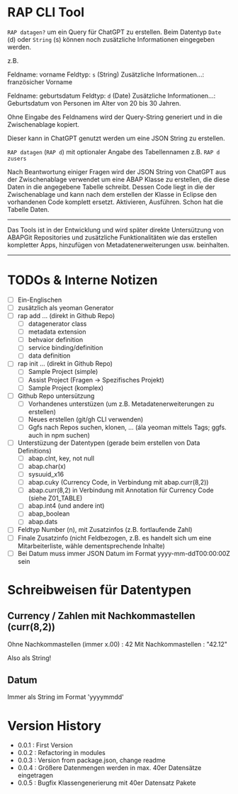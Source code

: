 # RAP CLI Tool

`RAP datagen?` um ein Query für ChatGPT zu erstellen. Beim Datentyp `Date` (d) oder `String` (s) können noch zusätzliche Informationen eingegeben werden.

z.B.

Feldname: vorname
Feldtyp: `s` (String)
Zusätzliche Informationen...: französicher Vorname

Feldname: geburtsdatum
Feldtyp: `d` (Date)
Zusätzliche Informationen...: Geburtsdatum von Personen im Alter von 20 bis 30 Jahren.

Ohne Eingabe des Feldnamens wird der Query-String generiert und in die Zwischenablage kopiert.

Dieser kann in ChatGPT genutzt werden um eine JSON String zu erstellen.

`RAP datagen` (`RAP d`) mit optionaler Angabe des Tabellennamen z.B. `RAP d zusers`

Nach Beantwortung einiger Fragen wird der JSON String von ChatGPT aus der Zwischenablage verwendet um eine ABAP Klasse zu erstellen, die diese Daten in die angegebene Tabelle schreibt. Dessen Code liegt in die der Zwischenablage und kann nach dem erstellen der Klasse in Eclipse den vorhandenen Code komplett ersetzt. Aktivieren, Ausführen. Schon hat die Tabelle Daten.

---

Das Tools ist in der Entwicklung und wird später direkte Untersützung von ABAPGit Repositories und zusätzliche Funktionalitäten wie das erstellen kompletter Apps, hinzufügen von Metadatenerweiterungen usw. beinhalten.

---


# TODOs & Interne Notizen

- [ ] Ein-Englischen
- [ ] zusätzlich als yeoman Generator
- [ ] rap add ...  (direkt in Github Repo)
    - [ ] datagenerator class
    - [ ] metadata extension
    - [ ] behvaior definition
    - [ ] service binding/definition
    - [ ] data definition
- [ ] rap init ... (direkt in Github Repo)
    - [ ] Sample Project (simple)
    - [ ] Assist Project (Fragen -> Spezifisches Projekt)
    - [ ] Sample Project (komplex)
- [ ] Github Repo untersützung
    - [ ] Vorhandenes unterstüzen (um z.B. Metadatenerweiterungen zu erstellen)
    - [ ] Neues erstellen (git/gh CLI verwenden)
    - [ ] Ggfs nach Repos suchen, klonen, ... (ála yeoman mittels Tags; ggfs. auch in npm suchen)
- [ ] Unterstüzung der Datentypen (gerade beim erstellen von Data Definitions)
    - [ ] abap.clnt, key, not null
    - [ ] abap.char(x)
    - [ ] sysuuid_x16
    - [ ] abap.cuky (Currency Code, in Verbindung mit abap.curr(8,2))
    - [ ] abap.curr(8,2) in Verbindung mit Annotation für Currency Code (siehe Z01_TABLE)
    - [ ] abap.int4 (und andere int)
    - [ ] abap_boolean
    - [ ] abap.dats
- [ ] Feldtyp Number (n), mit Zusatzinfos (z.B. fortlaufende Zahl)
- [ ] Finale Zusatzinfo (nicht Feldbezogen, z.B. es handelt sich um eine Mitarbeiterliste, wähle dementsprechende Inhalte)
- [ ] Bei Datum muss immer JSON Datum im Format yyyy-mm-ddT00:00:00Z sein

# Schreibweisen für Datentypen

## Currency / Zahlen mit Nachkommastellen (curr(8,2))

Ohne Nachkommastellen (immer x.00) : 42
Mit Nachkommastellen               : "42.12"

Also als String!

## Datum

Immer als String im Format 'yyyymmdd'





# Version History
- 0.0.1 : First Version
- 0.0.2 : Refactoring in modules
- 0.0.3 : Version from package.json, change readme
- 0.0.4 : Größere Datenmengen werden in max. 40er Datensätze eingetragen
- 0.0.5 : Bugfix Klassengenerierung mit 40er Datensatz Pakete
